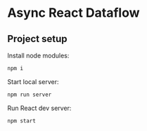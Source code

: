 # Async React Dataflow

<!-- ![meme](meme.jpg) -->

## Project setup

Install node modules:

```sh
npm i
```

Start local server:

```sh
npm run server
```

Run React dev server:

```sh
npm start
```
